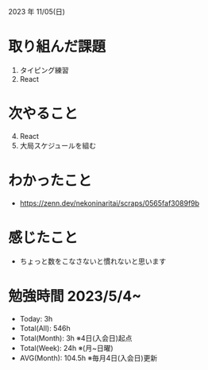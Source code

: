 2023 年 11/05(日)

# 取り組んだ課題

1. タイピング練習
4. React

# 次やること

4. React
1. 大局スケジュールを組む

# わかったこと

* https://zenn.dev/nekoninaritai/scraps/0565faf3089f9b

# 感じたこと

* ちょっと数をこなさないと慣れないと思います

# 勉強時間 2023/5/4~

* Today: 3h
* Total(All): 546h　
* Total(Month): 3h ※4日(入会日)起点
* Total(Week): 24h ※(月~日曜)
* AVG(Month): 104.5h ※毎月4日(入会日)更新
